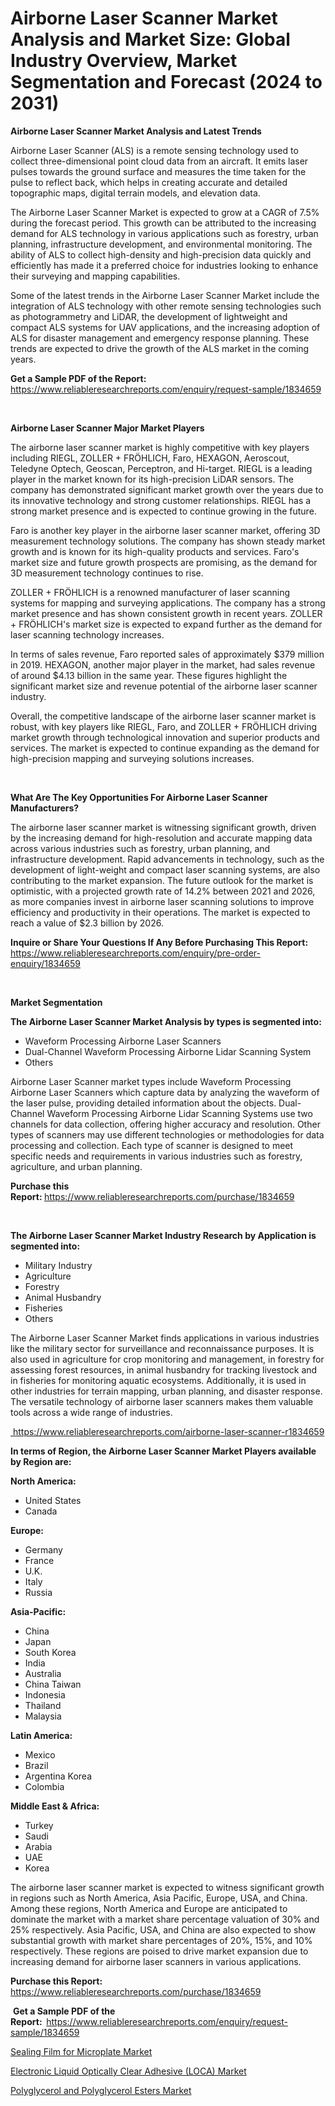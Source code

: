 <p><h1>Airborne Laser Scanner Market Analysis and Market Size: Global Industry Overview, Market Segmentation and Forecast (2024 to 2031)</h1></p><p><strong>Airborne Laser Scanner Market Analysis and Latest Trends</strong></p>
<p><p>Airborne Laser Scanner (ALS) is a remote sensing technology used to collect three-dimensional point cloud data from an aircraft. It emits laser pulses towards the ground surface and measures the time taken for the pulse to reflect back, which helps in creating accurate and detailed topographic maps, digital terrain models, and elevation data.</p><p>The Airborne Laser Scanner Market is expected to grow at a CAGR of 7.5% during the forecast period. This growth can be attributed to the increasing demand for ALS technology in various applications such as forestry, urban planning, infrastructure development, and environmental monitoring. The ability of ALS to collect high-density and high-precision data quickly and efficiently has made it a preferred choice for industries looking to enhance their surveying and mapping capabilities.</p><p>Some of the latest trends in the Airborne Laser Scanner Market include the integration of ALS technology with other remote sensing technologies such as photogrammetry and LiDAR, the development of lightweight and compact ALS systems for UAV applications, and the increasing adoption of ALS for disaster management and emergency response planning. These trends are expected to drive the growth of the ALS market in the coming years.</p></p>
<p><strong>Get a Sample PDF of the Report:&nbsp;</strong> <a href="https://www.reliableresearchreports.com/enquiry/request-sample/1834659">https://www.reliableresearchreports.com/enquiry/request-sample/1834659</a></p>
<p>&nbsp;</p>
<p><strong>Airborne Laser Scanner Major Market Players</strong></p>
<p><p>The airborne laser scanner market is highly competitive with key players including RIEGL, ZOLLER + FRÖHLICH, Faro, HEXAGON, Aeroscout, Teledyne Optech, Geoscan, Perceptron, and Hi-target. RIEGL is a leading player in the market known for its high-precision LiDAR sensors. The company has demonstrated significant market growth over the years due to its innovative technology and strong customer relationships. RIEGL has a strong market presence and is expected to continue growing in the future.</p><p>Faro is another key player in the airborne laser scanner market, offering 3D measurement technology solutions. The company has shown steady market growth and is known for its high-quality products and services. Faro's market size and future growth prospects are promising, as the demand for 3D measurement technology continues to rise.</p><p>ZOLLER + FRÖHLICH is a renowned manufacturer of laser scanning systems for mapping and surveying applications. The company has a strong market presence and has shown consistent growth in recent years. ZOLLER + FRÖHLICH's market size is expected to expand further as the demand for laser scanning technology increases.</p><p>In terms of sales revenue, Faro reported sales of approximately $379 million in 2019. HEXAGON, another major player in the market, had sales revenue of around $4.13 billion in the same year. These figures highlight the significant market size and revenue potential of the airborne laser scanner industry.</p><p>Overall, the competitive landscape of the airborne laser scanner market is robust, with key players like RIEGL, Faro, and ZOLLER + FRÖHLICH driving market growth through technological innovation and superior products and services. The market is expected to continue expanding as the demand for high-precision mapping and surveying solutions increases.</p></p>
<p>&nbsp;</p>
<p><strong>What Are The Key Opportunities For Airborne Laser Scanner Manufacturers?</strong></p>
<p><p>The airborne laser scanner market is witnessing significant growth, driven by the increasing demand for high-resolution and accurate mapping data across various industries such as forestry, urban planning, and infrastructure development. Rapid advancements in technology, such as the development of light-weight and compact laser scanning systems, are also contributing to the market expansion. The future outlook for the market is optimistic, with a projected growth rate of 14.2% between 2021 and 2026, as more companies invest in airborne laser scanning solutions to improve efficiency and productivity in their operations. The market is expected to reach a value of $2.3 billion by 2026.</p></p>
<p><strong>Inquire or Share Your Questions If Any Before Purchasing This Report:</strong> <a href="https://www.reliableresearchreports.com/enquiry/pre-order-enquiry/1834659">https://www.reliableresearchreports.com/enquiry/pre-order-enquiry/1834659</a></p>
<p>&nbsp;</p>
<p><strong>Market Segmentation</strong></p>
<p><strong>The Airborne Laser Scanner Market Analysis by types is segmented into:</strong></p>
<p><ul><li>Waveform Processing Airborne Laser Scanners</li><li>Dual-Channel Waveform Processing Airborne Lidar Scanning System</li><li>Others</li></ul></p>
<p><p>Airborne Laser Scanner market types include Waveform Processing Airborne Laser Scanners which capture data by analyzing the waveform of the laser pulse, providing detailed information about the objects. Dual-Channel Waveform Processing Airborne Lidar Scanning Systems use two channels for data collection, offering higher accuracy and resolution. Other types of scanners may use different technologies or methodologies for data processing and collection. Each type of scanner is designed to meet specific needs and requirements in various industries such as forestry, agriculture, and urban planning.</p></p>
<p><strong>Purchase this Report:&nbsp;</strong><a href="https://www.reliableresearchreports.com/purchase/1834659">https://www.reliableresearchreports.com/purchase/1834659</a></p>
<p>&nbsp;</p>
<p><strong>The Airborne Laser Scanner Market Industry Research by Application is segmented into:</strong></p>
<p><ul><li>Military Industry</li><li>Agriculture</li><li>Forestry</li><li>Animal Husbandry</li><li>Fisheries</li><li>Others</li></ul></p>
<p><p>The Airborne Laser Scanner Market finds applications in various industries like the military sector for surveillance and reconnaissance purposes. It is also used in agriculture for crop monitoring and management, in forestry for assessing forest resources, in animal husbandry for tracking livestock and in fisheries for monitoring aquatic ecosystems. Additionally, it is used in other industries for terrain mapping, urban planning, and disaster response. The versatile technology of airborne laser scanners makes them valuable tools across a wide range of industries.</p></p>
<p><a href="https://www.reliableresearchreports.com/airborne-laser-scanner-r1834659">&nbsp;https://www.reliableresearchreports.com/airborne-laser-scanner-r1834659</a></p>
<p><strong>In terms of Region, the Airborne Laser Scanner Market Players available by Region are:</strong></p>
<p>
    <p> <strong> North America: </strong>
        <ul>
            <li>United States</li>
            <li>Canada</li>
        </ul>
        </p> 
    <p> <strong> Europe: </strong>
        <ul>
            <li>Germany</li>
            <li>France</li>
            <li>U.K.</li>
            <li>Italy</li>
            <li>Russia</li>
        </ul>
        </p> 
    <p> <strong> Asia-Pacific: </strong>
        <ul>
            <li>China</li>
            <li>Japan</li>
            <li>South Korea</li>
            <li>India</li>
            <li>Australia</li>
            <li>China Taiwan</li>
            <li>Indonesia</li>
            <li>Thailand</li>
            <li>Malaysia</li>
        </ul>
        </p> 
    <p> <strong> Latin America: </strong>
        <ul>
            <li>Mexico</li>
            <li>Brazil</li>
            <li>Argentina Korea</li>
            <li>Colombia</li>
        </ul>
        </p> 
    <p> <strong> Middle East & Africa: </strong>
        <ul>
            <li>Turkey</li>
            <li>Saudi</li>
            <li>Arabia</li>
            <li>UAE</li>
            <li>Korea</li>
        </ul>
    </p>
    </p>
<p><p>The airborne laser scanner market is expected to witness significant growth in regions such as North America, Asia Pacific, Europe, USA, and China. Among these regions, North America and Europe are anticipated to dominate the market with a market share percentage valuation of 30% and 25% respectively. Asia Pacific, USA, and China are also expected to show substantial growth with market share percentages of 20%, 15%, and 10% respectively. These regions are poised to drive market expansion due to increasing demand for airborne laser scanners in various applications.</p></p>
<p><strong>Purchase this Report: </strong><a href="https://www.reliableresearchreports.com/purchase/1834659">https://www.reliableresearchreports.com/purchase/1834659</a></p>
<p>&nbsp;<strong>Get a Sample PDF of the Report:&nbsp;&nbsp;</strong><a href="https://www.reliableresearchreports.com/enquiry/request-sample/1834659">https://www.reliableresearchreports.com/enquiry/request-sample/1834659</a></p>
<p><strong></strong></p>
<p><p><a href="https://www.linkedin.com/pulse/sealing-film-microplate-market-size-evaluating-its-trends-growth-1hefe?trackingId=gzx%2BWr%2Bs8XJjTwBWcoJH%2FA%3D%3D">Sealing Film for Microplate Market</a></p><p><a href="https://www.linkedin.com/pulse/electronic-liquid-optically-clear-adhesive-loca-market-xap7e?trackingId=oB2as4dlpG9mYw88nakrqQ%3D%3D">Electronic Liquid Optically Clear Adhesive (LOCA) Market</a></p><p><a href="https://www.linkedin.com/pulse/polyglycerol-esters-market-dynamics-2024-2031-also-its-trends-u30he?trackingId=%2ByoIT5VG0IpBzJsfx7CopA%3D%3D">Polyglycerol and Polyglycerol Esters Market</a></p></p>